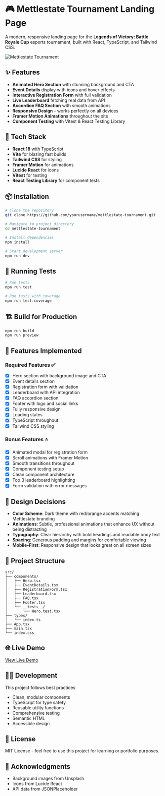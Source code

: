 # 🎮 Mettlestate Tournament Landing Page

A modern, responsive landing page for the **Legends of Victory: Battle Royale Cup** esports tournament, built with React, TypeScript, and Tailwind CSS.

![Mettlestate Tournament](https://i.postimg.cc/9F0R56NK/mettlestate-logo.png)

## ✨ Features

- **Animated Hero Section** with stunning background and CTA
- **Event Details** display with icons and hover effects
- **Interactive Registration Form** with full validation
- **Live Leaderboard** fetching real data from API
- **Accordion FAQ Section** with smooth animations
- **Responsive Design** - works perfectly on all devices
- **Framer Motion Animations** throughout the site
- **Component Testing** with Vitest & React Testing Library

## 🚀 Tech Stack

- **React 18** with TypeScript
- **Vite** for blazing fast builds
- **Tailwind CSS** for styling
- **Framer Motion** for animations
- **Lucide React** for icons
- **Vitest** for testing
- **React Testing Library** for component tests

## 📦 Installation
```bash
# Clone the repository
git clone https://github.com/yourusername/mettlestate-tournament.git

# Navigate to project directory
cd mettlestate-tournament

# Install dependencies
npm install

# Start development server
npm run dev
```

## 🧪 Running Tests
```bash
# Run tests
npm run test

# Run tests with coverage
npm run test:coverage
```

## 🏗️ Build for Production
```bash
npm run build
npm run preview
```

## 📱 Features Implemented

### Required Features ✅
- [x] Hero section with background image and CTA
- [x] Event details section
- [x] Registration form with validation
- [x] Leaderboard with API integration
- [x] FAQ accordion section
- [x] Footer with logo and social links
- [x] Fully responsive design
- [x] Loading states
- [x] TypeScript throughout
- [x] Tailwind CSS styling

### Bonus Features ⭐
- [x] Animated modal for registration form
- [x] Scroll animations with Framer Motion
- [x] Smooth transitions throughout
- [x] Component testing setup
- [x] Clean component architecture
- [x] Top 3 leaderboard highlighting
- [x] Form validation with error messages

## 🎨 Design Decisions

- **Color Scheme**: Dark theme with red/orange accents matching Mettlestate branding
- **Animations**: Subtle, professional animations that enhance UX without being distracting
- **Typography**: Clear hierarchy with bold headings and readable body text
- **Spacing**: Generous padding and margins for comfortable viewing
- **Mobile-First**: Responsive design that looks great on all screen sizes

## 📂 Project Structure
```
src/
├── components/
│   ├── Hero.tsx
│   ├── EventDetails.tsx
│   ├── RegistrationForm.tsx
│   ├── Leaderboard.tsx
│   ├── FAQ.tsx
│   ├── Footer.tsx
│   └── __tests__/
│       └── Hero.test.tsx
├── types/
│   └── index.ts
├── App.tsx
├── main.tsx
└── index.css
```

## 🌐 Live Demo

[View Live Demo](https://your-deployment-url.vercel.app)

## 👨‍💻 Development

This project follows best practices:
- Clean, modular components
- TypeScript for type safety
- Reusable utility functions
- Comprehensive testing
- Semantic HTML
- Accessible design

## 📝 License

MIT License - feel free to use this project for learning or portfolio purposes.

## 🙏 Acknowledgments

- Background images from Unsplash
- Icons from Lucide React
- API data from JSONPlaceholder
